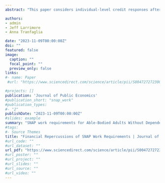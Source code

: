 ```yaml
---
abstract: "This paper considers individual-level credit responses after the implementation of work requirements for SNAP benefits. It does so by exploiting county-level variation in the reintroduction of work requirements after the Great Recession. We find that new SNAP work requirements lead more people to seek out new credit and lead to an increase in credit account openings. New work requirements also result in an increase in total outstanding credit balances as well as an increase in past due balances. These findings suggest that individuals are turning to credit and debt products to cover expenses after losing SNAP eligibility."

authors:
- admin
- Jeff Larrimore
- Anna Tranfaglia

date: "2023-11-09T00:00:00Z"
doi: ""
featured: false
image:
  caption: ""
  focal_point: ""
  preview_only: false
links:
#- name: Paper
 #url: "https://www.sciencedirect.com/science/article/pii/S0047272723002165"

#projects: []
publication: 'Journal of Public Economics'
#publication_short: "snap_work"
#publication_types:
#- "2"
publishDate: "2023-11-09T00:00:00Z"
#slides: example
summary: "SNAP work requirements for Able-Bodied Adults Without Dependents (ABAWDs) significantly increased credit seeking, credit balances, and past due credit cards."
#tags:
#- Source Themes
title: "Financial Repercussions of SNAP Work Requirements | Journal of Public Economics"
#url_code: ""
#url_dataset: ""
url_pdf: "https://www.sciencedirect.com/science/article/pii/S0047272723002165"
#url_poster: ""
#url_project: ""
#url_slides: ""
#url_source: ""
#url_video: ""
---
```

